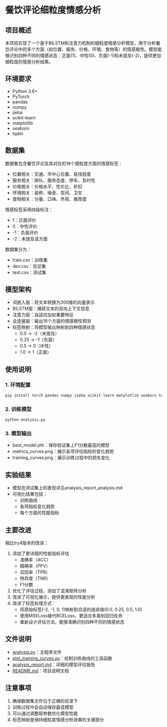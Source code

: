 # 餐饮评论细粒度情感分析

## 项目概述
本项目实现了一个基于BiLSTM和注意力机制的细粒度情感分析模型，用于分析餐饮评论中的多个方面（如位置、服务、价格、环境、食物等）的情感极性。模型能够识别四种不同的情感状态：正面(1)、中性(0)、负面(-1)和未提及(-2)，提供更加细粒度的情感分析结果。

## 环境要求
- Python 3.6+
- PyTorch
- pandas
- numpy
- jieba
- scikit-learn
- matplotlib
- seaborn
- tqdm

## 数据集
数据集包含餐饮评论及其对应的18个细粒度方面的情感标签：
- 位置相关：交通、市中心位置、易找程度
- 服务相关：排队、服务态度、停车、及时性
- 价格相关：价格水平、性价比、折扣
- 环境相关：装修、噪音、空间、卫生
- 食物相关：分量、口味、外观、推荐度

情感标签采用四级标注：
- 1：正面评价
- 0：中性评价
- -1：负面评价
- -2：未提及该方面

数据集分为：
- train.csv：训练集
- dev.csv：验证集
- test.csv：测试集

## 模型架构
- 词嵌入层：将文本转换为300维的向量表示
- BiLSTM层：捕获文本的双向上下文信息
- 注意力层：自适应加权重要特征
- 全连接层：输出18个方面的情感极性预测
- 标签映射：将模型输出映射到四种情感状态
  - 0.0 → -2（未提及）
  - 0.25 → -1（负面）
  - 0.5 → 0（中性）
  - 1.0 → 1（正面）

## 使用说明

### 1. 环境配置
```bash
pip install torch pandas numpy jieba scikit-learn matplotlib seaborn tqdm
```

### 2. 训练模型
```bash
python analysis.py
```

### 3. 模型输出
- best_model.pth：保存验证集上F1分数最高的模型
- metrics_curves.png：展示各项评估指标的变化趋势
- training_curves.png：展示训练过程中的损失变化

## 实验结果
- 模型在测试集上的表现详见analysis_report_analysis.md
- 可视化结果包括：
  - 训练曲线
  - 各项指标变化趋势
  - 每个方面的性能指标

## 主要改进
相比try4版本的改进：
1. 添加了更详细的性能指标评估
   - 准确率（ACC）
   - 精确率（PPV）
   - 召回率（TPR）
   - 特异度（TNR）
   - F1分数
2. 优化了评估过程，添加了混淆矩阵分析
3. 改进了可视化展示，提供更直观的性能分析
4. 改进了标签处理方式：
   - 将原始标签(-2, -1, 0, 1)映射到合适的连续值(0.0, 0.25, 0.5, 1.0)
   - 使用MSELoss替代BCELoss，更适合多类别回归任务
   - 重新设计评估方法，能够准确识别四种不同的情感状态

## 文件说明
- [analysis.py](analysis.py)：主程序文件
- [plot_training_curves.py](plot_training_curves.py)：绘制训练曲线的工具函数  
- [analysis_report.md](analysis_report.md)：详细的模型评估报告
- [README.md](README.md)：项目说明文档

## 注意事项
1. 确保数据集文件位于正确的目录下
2. 训练过程中会自动保存最佳模型
3. 可以通过调整超参数优化模型性能
4. 标签映射是保持细粒度情感分析效果的关键部分
